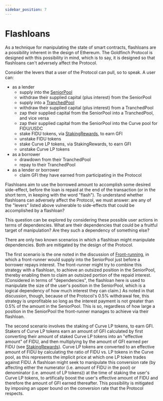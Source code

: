 ```yaml
---
sidebar_position: 7
---
```


# Flashloans

As a technique for manipulating the state of smart contracts, flashloans are a possibility inherent in the design of Ethereum. The Goldfinch Protocol is designed with this possibility in mind, which is to say, it is designed so that flashloans can't adversely affect the Protocol.

Consider the levers that a user of the Protocol can pull, so to speak. A user can:
- as a lender
  - supply into the [SeniorPool](./contracts/core/SeniorPool)
  - withdraw their supplied capital (plus interest) from the SeniorPool
  - supply into a [TranchedPool](./contracts/core/TranchedPool)
  - withdraw their supplied capital (plus interest) from a TranchedPool
  - zap their supplied capital from the SeniorPool into a TranchedPool, and vice versa
  - zap their supplied capital from the SeniorPool into the Curve pool for FIDU/USDC
  - stake FIDU tokens, via [StakingRewards](./contracts/rewards/StakingRewards), to earn GFI
  - unstake FIDU tokens
  - stake Curve LP tokens, via StakingRewards, to earn GFI
  - unstake Curve LP tokens
- as a borrower
  - drawdown from their TranchedPool
  - repay to their TranchedPool
- as a lender or borrower
  - claim GFI they have earned from participating in the Protocol

Flashloans aim to use the borrowed amount to accomplish some desired side-effect, before the loan is repaid at the end of the transaction (or in the short term, in keeping with the word "flash"). To understand whether flashloans can adversely affect the Protocol, we must answer: are any of the "levers" listed above vulnerable to side-effects that could be accomplished by a flashloan?

This question can be explored by considering these possible user actions in terms of dependencies. What are their dependencies that could be a fruitful target of manipulation? Are they such a dependency of something else?

There are only two known scenarios in which a flashloan might manipulate dependencies. Both are mitigated by the design of the Protocol.

The first scenario is the one noted in the discussion of [Front-running](./front-running), in which a front-runner would supply into the SeniorPool just before a borrower repays interest. The front-runner might try to combine this strategy with a flashloan, to achieve an outsized position in the SeniorPool, thereby enabling them to claim an outsized portion of the repaid interest. (Considered in terms of "dependencies", the flashloan here is used to manipulate the size of the user's position in the SeniorPool, which is a logical dependency of how much interest they can claim.) As noted in that discussion, though, because of the Protocol's 0.5% withdrawal fee, this strategy is unprofitable so long as the interest payment is not greater than 0.5% of the amount in the SeniorPool. This is so, regardless of how large a position in the SeniorPool the front-runner manages to achieve via their flashloan.

The second scenario involves the staking of Curve LP tokens, to earn GFI. Stakers of Curve LP tokens earn an amount of GFI calculated by first converting their amount of staked Curve LP tokens into an "effective amount" of FIDU, and then multiplying by the amount of GFI earned per FIDU (see [StakingRewards](./contracts/rewards/StakingRewards)). Curve LP tokens are converted to an effective amount of FIDU by calculating the ratio of FIDU vs. LP tokens in the Curve pool, as this represents the implicit price at which one LP token trades against FIDU. A flashloan might seek to manipulate this conversion rate (by affecting either the numerator (i.e. amount of FIDU in the pool) or denominator (i.e. amount of LP tokens)) at the time of staking the user's Curve LP tokens, to artifically boost the user's effective amount of FIDU and therefore the amount of GFI earned thereafter. This possibility is mitigated by imposing an upper bound on the conversion rate that the Protocol respects.
